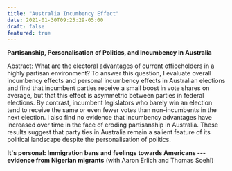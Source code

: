 ```yaml
---
title: "Australia Incumbency Effect"
date: 2021-01-30T09:25:29-05:00
draft: false
featured: true
---
```


**Partisanship, Personalisation of Politics, and Incumbency in Australia**

Abstract: What are the electoral advantages of current officeholders in a highly partisan environment? To answer this question, I evaluate overall incumbency effects and personal incumbency effects in Australian elections and find that incumbent parties receive a small boost in vote shares on average, but that this effect is asymmetric between parties in federal elections. By contrast, incumbent legislators who barely win an election tend to receive the same or even fewer votes than non-incumbents in the next election. I also find no evidence that incumbency advantages have increased over time in the face of eroding partisanship in Australia. These results suggest that party ties in Australia remain a salient feature of its political landscape despite the personalisation of politics.



**It's personal: Immigration bans and feelings towards Americans --- evidence from Nigerian migrants**
(with Aaron Erlich and Thomas Soehl)


